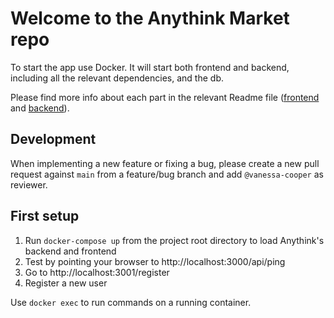 # Welcome to the Anythink Market repo

To start the app use Docker. It will start both frontend and backend, including all the relevant dependencies, and the db.

Please find more info about each part in the relevant Readme file ([frontend](frontend/readme.md) and [backend](backend/README.md)).

## Development

When implementing a new feature or fixing a bug, please create a new pull request against `main` from a feature/bug branch and add `@vanessa-cooper` as reviewer.

## First setup

1. Run `docker-compose up` from the project root directory to load Anythink's backend and frontend
2. Test by pointing your browser to http://localhost:3000/api/ping
3. Go to http://localhost:3001/register
4. Register a new user

Use `docker exec` to run commands on a running container.
